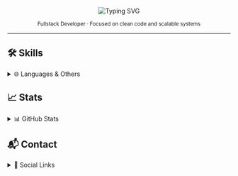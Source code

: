 <!-- Minimalist GitHub README -->

<p align="center">
  <img src="https://readme-typing-svg.herokuapp.com?font=Fira+Code&size=24&pause=1000&color=FFFFFF&center=true&vCenter=true&width=435&lines=Hi+there,+I'm+Richard;Fullstack+Developer;Welcome+to+my+GitHub!" alt="Typing SVG" />
</p>

<p align="center">
  <sub>Fullstack Developer · Focused on clean code and scalable systems</sub>
</p>

---

## 🛠️ Skills

<details>
  <summary>🌐 Languages & Others</summary>
  <br>
  <a href="https://skillicons.dev">
    <img src="https://skillicons.dev/icons?i=html,css,sass,tailwind,bootstrap,js,ts,react,vite,npm,gulp,babel" />
    <img src="https://skillicons.dev/icons?i=nodejs,python,docker,vercel,bash,postman,figma,vscode,vscodium,notion,obsidian,ae" />
  </a>
</details>


## 📈 Stats

<details>
  <summary>📊 GitHub Stats</summary>
  <br>
  <div align="left">
    <img src="https://github-readme-stats.vercel.app/api?username=Vyzer9&theme=graywhite&show_icons=true&hide_border=true&count_private=true" height="165" />
    <img src="https://github-readme-streak-stats.herokuapp.com/?user=Vyzer9&theme=graywhite&hide_border=true" height="165"/>
  </div>
</details>


## 📬 Contact

<details>
  <summary>📡 Social Links</summary>
  <br>

  [![Instagram](https://img.shields.io/badge/Instagram-FF0069.svg?style=for-the-badge&logo=Instagram&logoColor=white)](https://www.instagram.com/rsc.santoz)
  [![Discord](https://img.shields.io/badge/Discord-5865F2.svg?style=for-the-badge&logo=Discord&logoColor=white)](https://discord.gg/vSS9Q2YP5D)
  [![Gmail](https://img.shields.io/badge/Gmail-EA4335.svg?style=for-the-badge&logo=Gmail&logoColor=white)](mailto:Samzoovsk19@gmail.com)
  [![X](https://img.shields.io/badge/X-000000.svg?style=for-the-badge&logo=X&logoColor=white)](https://twitter.com/Vyzr9)

</details>

